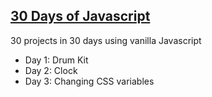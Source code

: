 <h2><a href= "https://javascript30.com/">30 Days of Javascript</a></h2>

30 projects in 30 days using vanilla Javascript

<ul>
<li> Day 1: Drum Kit </li>
<li> Day 2: Clock </li>
<li> Day 3: Changing CSS variables</li>
</ul>


